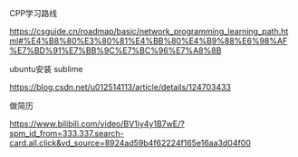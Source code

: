 CPP学习路线

https://csguide.cn/roadmap/basic/network_programming_learning_path.html#%E4%B8%80%E3%80%81%E4%BB%80%E4%B9%88%E6%98%AF%E7%BD%91%E7%BB%9C%E7%BC%96%E7%A8%8B

ubuntu安装 sublime

https://blog.csdn.net/u012514113/article/details/124703433

做简历

https://www.bilibili.com/video/BV1iy4y1B7wE/?spm_id_from=333.337.search-card.all.click&vd_source=8924ad59b4f62224f165e16aa3d04f00
